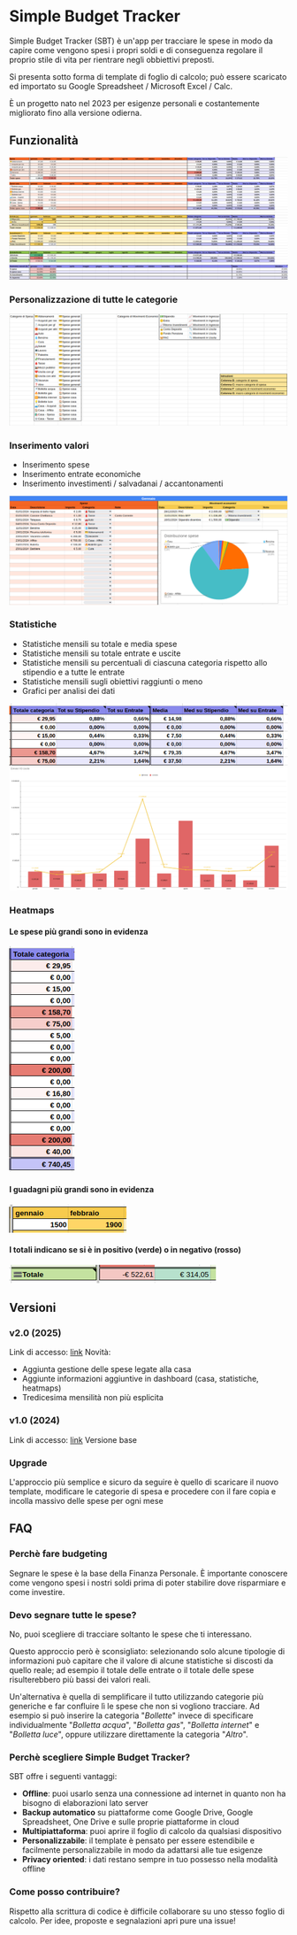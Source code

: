 # Simple Budget Tracker
Simple Budget Tracker (SBT) è un'app per tracciare le spese in modo da capire come vengono spesi i propri soldi e di conseguenza regolare il proprio stile di vita per rientrare negli obbiettivi preposti.

Si presenta sotto forma di template di foglio di calcolo; può essere scaricato ed importato su Google Spreadsheet / Microsoft Excel / Calc.

È un progetto nato nel 2023 per esigenze personali e costantemente migliorato fino alla versione odierna.

## Funzionalità
![img](assets/screenshots/overview.png)

### Personalizzazione di tutte le categorie
![img](assets/screenshots/categories.png)

### Inserimento valori
- Inserimento spese
- Inserimento entrate economiche
- Inserimento investimenti / salvadanai / accantonamenti

![img](assets/screenshots/data_entry.png)

### Statistiche
- Statistiche mensili su totale e media spese
- Statistiche mensili su totale entrate e uscite
- Statistiche mensili su percentuali di ciascuna categoria rispetto allo stipendio e a tutte le entrate
- Statistiche mensili sugli obiettivi raggiunti o meno
- Grafici per analisi dei dati

![img](assets/screenshots/stats.png)
![img](assets/screenshots/chart_income_expenses.png)

### Heatmaps
#### Le spese più grandi sono in evidenza
![img](assets/screenshots/heatmap_1.png)

#### I guadagni più grandi sono in evidenza
![img](assets/screenshots/heatmap_2.png)

#### I totali indicano se si è in positivo (verde) o in negativo (rosso)
![img](assets/screenshots/heatmap_3.png)

## Versioni

### v2.0 (2025)
Link di accesso: [link](https://docs.google.com/spreadsheets/d/1gL7TU-lOzGZdLt5lJcIb-8qSYUKdcPM1m_zXO5WN53o/edit?usp=sharing)
Novità:
- Aggiunta gestione delle spese legate alla casa
- Aggiunte informazioni aggiuntive in dashboard (casa, statistiche, heatmaps)
- Tredicesima mensilità non più esplicita


### v1.0 (2024)
Link di accesso: [link](https://docs.google.com/spreadsheets/d/1pQCYOj4yHN6Sh8pvnGRuUnHgS-XL-s3KXktxWbsPcoY/edit?usp=sharing)
Versione base

### Upgrade
L'approccio più semplice e sicuro da seguire è quello di scaricare il nuovo template, modificare le categorie di spesa e procedere con il fare copia e incolla massivo delle spese per ogni mese

## FAQ

### Perchè fare budgeting
Segnare le spese è la base della Finanza Personale. È importante conoscere come vengono spesi i nostri soldi prima di poter stabilire dove risparmiare e come investire.

### Devo segnare tutte le spese?
No, puoi scegliere di tracciare soltanto le spese che ti interessano.

Questo approccio però è sconsigliato: selezionando solo alcune tipologie di informazioni può capitare che il valore di alcune statistiche si discosti da quello reale; ad esempio il totale delle entrate o il totale delle spese risulterebbero più bassi dei valori reali.

Un'alternativa è quella di semplificare il tutto utilizzando categorie più generiche e far confluire lì le spese che non si vogliono tracciare. Ad esempio si può inserire la categoria "_Bollette_" invece di specificare individualmente "_Bolletta acqua_", "_Bolletta gas_", "_Bolletta internet_" e "_Bolletta luce_", oppure utilizzare direttamente la categoria "_Altro_".

### Perchè scegliere Simple Budget Tracker?
SBT offre i seguenti vantaggi:
- **Offline**: puoi usarlo senza una connessione ad internet in quanto non ha bisogno di elaborazioni lato server
- **Backup automatico** su piattaforme come Google Drive, Google Spreadsheet, One Drive e sulle proprie piattaforme in cloud
- **Multipiattaforma**: puoi aprire il foglio di calcolo da qualsiasi dispositivo
- **Personalizzabile**: il template è pensato per essere estendibile e facilmente personalizzabile in modo da adattarsi alle tue esigenze
- **Privacy oriented**: i dati restano sempre in tuo possesso nella modalità offline

### Come posso contribuire?
Rispetto alla scrittura di codice è difficile collaborare su uno stesso foglio di calcolo. Per idee, proposte e segnalazioni apri pure una issue!
